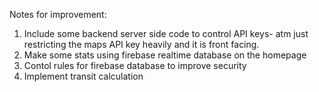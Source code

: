 Notes for improvement:
  1. Include some backend server side code to control API keys- atm just restricting the maps API key heavily and it is front facing.
  2. Make some stats using firebase realtime database on the homepage
  3. Contol rules for firebase database to improve security
  4. Implement transit calculation
